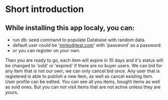 # Short introduction

## While installing this app localy, you can:

- run db: seed command to populate Database with random data.
- default user could be 'mirko@test.com' with 'password' as a password.
- or you can register on your own.

Then you are ready to go, each item will expire in 10 days and it's status will be changed to 'sold' or 'expired' if there are no buyer users.
We can bid for any item that is not our own, we can only cancel bid once.
Any user that is registered is able to publish a new item, as well as cancel existing item.
User profile can be edited.
You can see all you items, bought items as well as sold ones.
But you can not visit items that are not active unless they are yours.
